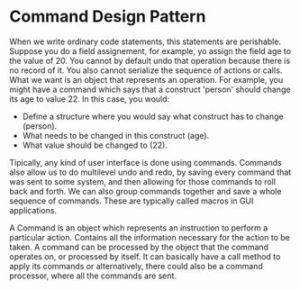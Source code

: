 # Command Design Pattern
When we write ordinary code statements, this statements are perishable. Suppose you do a field assignement, for example, yo assign the field age to the value of 20. You cannot by default undo that operation because there is no record of it. You also cannot serialize the sequence of actions or calls.
What we want is an object that represents an operation. For example, you might have a command which says that a construct 'person' should change its age to value 22. In this case, you would:
- Define a structure where you would say what construct has to change (person).
- What needs to be changed in this construct (age).
- What value should be changed to (22). 

Tipically, any kind of user interface is done using commands. Commands also allow us to do multilevel undo and redo, by saving every command that was sent to some system, and then allowing for those commands to roll back and forth.
We can also group commands together and save a whole sequence of commands. These are typically called macros in GUI applications.

A Command is an object which represents an instruction to perform a particular action. Contains all the information necessary for the action to be taken. 
A command can be processed by the object that the command operates on, or processed by itself. It can basically have a call method to apply its commands or alternatively, there could also be a command processor, where all the commands are sent.